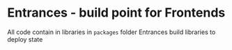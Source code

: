 # Entrances - build point for Frontends

All code contain in libraries in `packages` folder
Entrances build libraries to deploy state